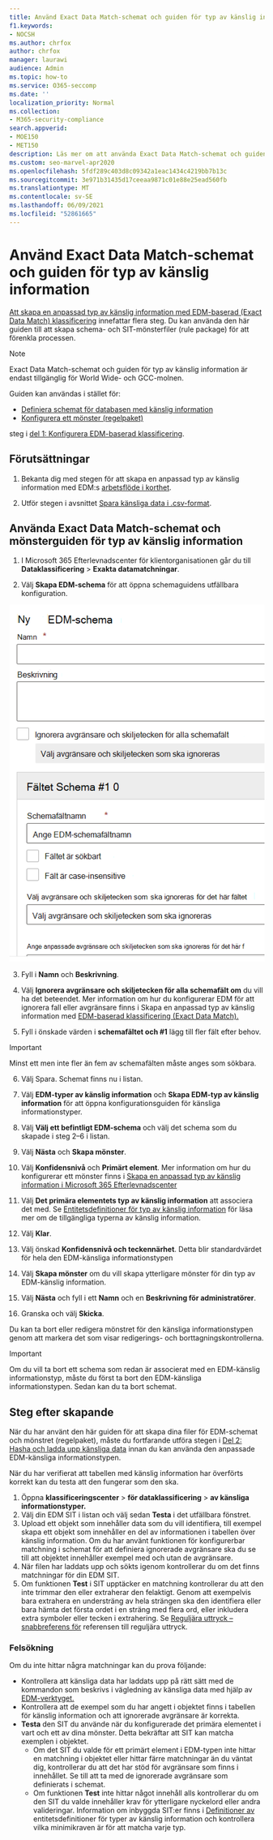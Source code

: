 ```yaml
---
title: Använd Exact Data Match-schemat och guiden för typ av känslig information
f1.keywords:
- NOCSH
ms.author: chrfox
author: chrfox
manager: laurawi
audience: Admin
ms.topic: how-to
ms.service: O365-seccomp
ms.date: ''
localization_priority: Normal
ms.collection:
- M365-security-compliance
search.appverid:
- MOE150
- MET150
description: Läs mer om att använda Exact Data Match-schemat och guiden för typ av känslig information.
ms.custom: seo-marvel-apr2020
ms.openlocfilehash: 5fdf289c403d8c09342a1eac1434c4219bb7b13c
ms.sourcegitcommit: 3e971b31435d17ceeaa9871c01e88e25ead560fb
ms.translationtype: MT
ms.contentlocale: sv-SE
ms.lasthandoff: 06/09/2021
ms.locfileid: "52861665"
---
```

# <a name="use-the-exact-data-match-schema-and-sensitive-information-type-wizard"></a>Använd Exact Data Match-schemat och guiden för typ av känslig information

[Att skapa en anpassad typ av känslig information med EDM-baserad (Exact Data Match) klassificering](create-custom-sensitive-information-types-with-exact-data-match-based-classification.md) innefattar flera steg.  Du kan använda den här guiden till att skapa schema- och SIT-mönsterfiler (rule package) för att förenkla processen.

> [!NOTE]
> Exact Data Match-schemat och guiden för typ av känslig information är endast tillgänglig för World Wide- och GCC-molnen.

Guiden kan användas i stället för:

- [Definiera schemat för databasen med känslig information](create-custom-sensitive-information-types-with-exact-data-match-based-classification.md#define-the-schema-for-your-database-of-sensitive-information)
- [Konfigurera ett mönster (regelpaket)](create-custom-sensitive-information-types-with-exact-data-match-based-classification.md#set-up-a-rule-package)

steg i [del 1: Konfigurera EDM-baserad klassificering](create-custom-sensitive-information-types-with-exact-data-match-based-classification.md#part-1-set-up-edm-based-classification).

## <a name="pre-requisites"></a>Förutsättningar

1. Bekanta dig med stegen för att skapa en anpassad typ av känslig information med EDM:s [arbetsflöde i korthet](create-custom-sensitive-information-types-with-exact-data-match-based-classification.md#the-work-flow-at-a-glance).

2. Utför stegen i avsnittet [Spara känsliga data i .csv-format](create-custom-sensitive-information-types-with-exact-data-match-based-classification.md#save-sensitive-data-in-csv-format).

## <a name="use-the-exact-data-match-schema-and-sensitive-information-type-pattern-wizard"></a>Använda Exact Data Match-schemat och mönsterguiden för typ av känslig information

1. I Microsoft 365 Efterlevnadscenter för klientorganisationen går du till **Dataklassificering** > **Exakta datamatchningar**.

2. Välj **Skapa EDM-schema** för att öppna schemaguidens utfällbara konfiguration.

![Utfällbar konfigurationsguide för att skapa ett EDM-schema](../media/edm-schema-wizard-1.png)

3. Fyll i **Namn** och **Beskrivning**.

4. Välj **Ignorera avgränsare och skiljetecken för alla schemafält om** du vill ha det beteendet. Mer information om hur du konfigurerar EDM för att ignorera fall eller avgränsare finns i Skapa en anpassad typ av känslig information med [EDM-baserad klassificering (Exact Data Match).](create-custom-sensitive-information-types-with-exact-data-match-based-classification.md)

5. Fyll i önskade värden i **schemafältet och #1** lägg till fler fält efter behov. 

> [!IMPORTANT]
> Minst ett men inte fler än fem av schemafälten måste anges som sökbara.

6. Välj Spara. Schemat finns nu i listan.

7. Välj **EDM-typer av känslig information** och **Skapa EDM-typ av känslig information** för att öppna konfigurationsguiden för känsliga informationstyper.

8. Välj **Välj ett befintligt EDM-schema** och välj det schema som du skapade i steg 2–6 i listan.

9. Välj **Nästa** och **Skapa mönster**.

10. Välj **Konfidensnivå** och **Primärt element**.  Mer information om hur du konfigurerar ett mönster finns i [Skapa en anpassad typ av känslig information i Microsoft 365 Efterlevnadscenter](create-a-custom-sensitive-information-type.md)

11.  Välj **Det primära elementets typ av känslig information** att associera det med. Se [Entitetsdefinitioner för typ av känslig information](sensitive-information-type-entity-definitions.md) för läsa mer om de tillgängliga typerna av känslig information.

12. Välj **Klar**.

13. Välj önskad **Konfidensnivå och teckennärhet**.  Detta blir standardvärdet för hela den EDM-känsliga informationstypen

13. Välj **Skapa mönster** om du vill skapa ytterligare mönster för din typ av EDM-känslig information.

14. Välj **Nästa** och fyll i ett **Namn** och en **Beskrivning för administratörer**.

15. Granska och välj **Skicka**.

Du kan ta bort eller redigera mönstret för den känsliga informationstypen genom att markera det som visar redigerings- och borttagningskontrollerna.

> [!IMPORTANT]
> Om du vill ta bort ett schema som redan är associerat med en EDM-känslig informationstyp, måste du först ta bort den EDM-känsliga informationstypen. Sedan kan du ta bort schemat.

## <a name="post-creation-steps"></a>Steg efter skapande

När du har använt den här guiden för att skapa dina filer för EDM-schemat och mönstret (regelpaket), måste du fortfarande utföra stegen i [Del 2: Hasha och ladda upp känsliga data](create-custom-sensitive-information-types-with-exact-data-match-based-classification.md#part-2-hash-and-upload-the-sensitive-data) innan du kan använda den anpassade EDM-känsliga informationstypen.

När du har verifierat att tabellen med känslig information har överförts korrekt kan du testa att den fungerar som den ska.

1. Öppna **klassificeringscenter**  >  **för dataklassificering**  >  **av känsliga informationstyper.**
2. Välj din EDM SIT i listan och välj sedan **Testa** i det utfällbara fönstret. 
3. Upload ett objekt som innehåller data som du vill identifiera, till exempel skapa ett objekt som innehåller en del av informationen i tabellen över känslig information. Om du har använt funktionen för konfigurerbar matchning i schemat för att definiera ignorerade avgränsare ska du se till att objektet innehåller exempel med och utan de avgränsare.
4. När filen har laddats upp och sökts igenom kontrollerar du om det finns matchningar för din EDM SIT.
5. Om funktionen **Test** i SIT upptäcker en matchning kontrollerar du att den inte trimmar den eller extraherar den felaktigt. Genom att exempelvis bara extrahera en understräng av hela strängen ska den identifiera eller bara hämta det första ordet i en sträng med flera ord, eller inkludera extra symboler eller tecken i extrahering. Se [Reguljära uttryck – snabbreferens för](/dotnet/standard/base-types/regular-expression-language-quick-reference) referensen till reguljära uttryck. 

### <a name="troubleshooting"></a>Felsökning

Om du inte hittar några matchningar kan du prova följande:
- Kontrollera att känsliga data har laddats upp på rätt sätt med de kommandon som beskrivs i vägledning av känsliga data med hjälp av [EDM-verktyget.](create-custom-sensitive-information-types-with-exact-data-match-based-classification.md)
- Kontrollera att de exempel som du har angett i objektet finns i tabellen för känslig information och att ignorerade avgränsare är korrekta.
- **Testa** den SIT du använde när du konfigurerade det primära elementet i vart och ett av dina mönster. Detta bekräftar att SIT kan matcha exemplen i objektet. 
  -  Om det SIT du valde för ett primärt element i EDM-typen inte hittar en matchning i objektet eller hittar färre matchningar än du väntat dig, kontrollerar du att det har stöd för avgränsare som finns i innehållet. Se till att ta med de ignorerade avgränsare som definierats i schemat. 
  -  Om funktionen **Test** inte hittar något innehåll alls kontrollerar du om den SIT du valde innehåller krav för ytterligare nyckelord eller andra valideringar. Information om inbyggda SIT:er finns i [Definitioner av](sensitive-information-type-entity-definitions.md) entitetsdefinitioner för typer av känslig information och kontrollera vilka minimikraven är för att matcha varje typ.
